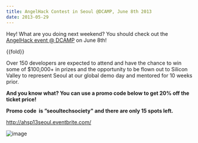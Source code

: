 ```yaml
---
title: AngelHack Contest in Seoul @DCAMP, June 8th 2013
date: 2013-05-29
---
```

Hey! What are you doing next weekend? You should check out the
[AngelHack event @
DCAMP](http://angelhack.co.kr/ "official angelhack korea site") on June
8th! 

{{fold}}

Over 150 developers are expected to attend and have the chance to win
some of \$100,000+ in prizes and the opportunity to be flown out to
Silicon Valley to represent Seoul at our global demo day and mentored
for 10 weeks prior. 

**And you know what? You can use a promo code below to get 20% off the
ticket price!**

**Promo code  is ”seoultechsociety" and there are only 15 spots left.**

<http://ahsp13seoul.eventbrite.com/> 

![image]({{images}}/angelhack-poster.jpg)


